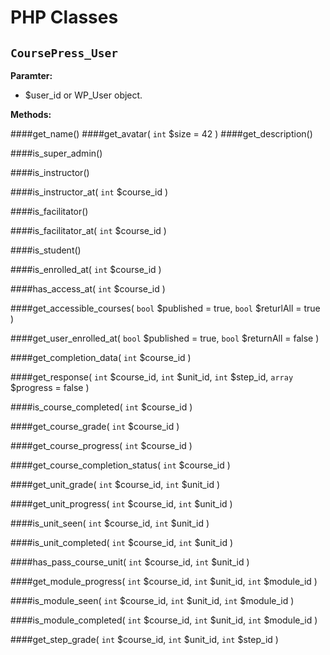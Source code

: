 # PHP Classes

`CoursePress_User`
-
**Paramter:**
* $user_id or WP_User object.

**Methods:**

####get_name()
####get_avatar( `int` $size = 42 )
####get_description()

####is_super_admin()

####is_instructor()

####is_instructor_at( `int` $course_id )

####is_facilitator()

####is_facilitator_at( `int` $course_id )

####is_student()

####is_enrolled_at( `int` $course_id )

####has_access_at( `int` $course_id )

####get_accessible_courses( `bool` $published = true, `bool` $returlAll = true )

####get_user_enrolled_at( `bool` $published = true, `bool` $returnAll = false )

####get_completion_data( `int` $course_id )

####get_response( `int` $course_id, `int` $unit_id, `int` $step_id, `array` $progress = false )

####is_course_completed( `int` $course_id )

####get_course_grade( `int` $course_id )

####get_course_progress( `int` $course_id )

####get_course_completion_status( `int` $course_id )

####get_unit_grade( `int` $course_id, `int` $unit_id )

####get_unit_progress( `int` $course_id, `int` $unit_id )

####is_unit_seen( `int` $course_id, `int` $unit_id )

####is_unit_completed( `int` $course_id, `int` $unit_id )

####has_pass_course_unit( `int` $course_id, `int` $unit_id )

####get_module_progress( `int` $course_id, `int` $unit_id, `int` $module_id )

####is_module_seen( `int` $course_id, `int` $unit_id, `int` $module_id )

####is_module_completed( `int` $course_id, `int` $unit_id, `int` $module_id )

####get_step_grade( `int` $course_id, `int` $unit_id, `int` $step_id )





